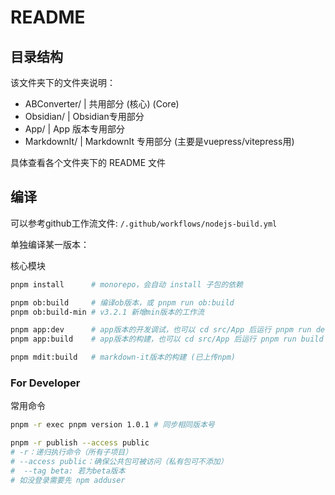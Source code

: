 # README

## 目录结构

该文件夹下的文件夹说明：

- ABConverter/  | 共用部分 (核心) (Core)
- Obsidian/     | Obsidian专用部分
- App/          | App 版本专用部分
- MarkdownIt/   | MarkdownIt 专用部分 (主要是vuepress/vitepress用)

具体查看各个文件夹下的 README 文件

## 编译

可以参考github工作流文件: `/.github/workflows/nodejs-build.yml`

单独编译某一版本：

核心模块

```bash
pnpm install      # monorepo，会自动 install 子包的依赖

pnpm ob:build     # 编译ob版本，或 pnpm run ob:build
pnpm ob:build-min # v3.2.1 新增min版本的工作流

pnpm app:dev      # app版本的开发调试，也可以 cd src/App 后运行 pnpm run dev
pnpm app:build    # app版本的构建，也可以 cd src/App 后运行 pnpm run build

pnpm mdit:build   # markdown-it版本的构建 (已上传npm)
```

### For Developer

常用命令

```bash
pnpm -r exec pnpm version 1.0.1 # 同步相同版本号

pnpm -r publish --access public
# -r：递归执行命令（所有子项目）
# --access public：确保公共包可被访问（私有包可不添加）
#  --tag beta: 若为beta版本
# 如没登录需要先 npm adduser
```
